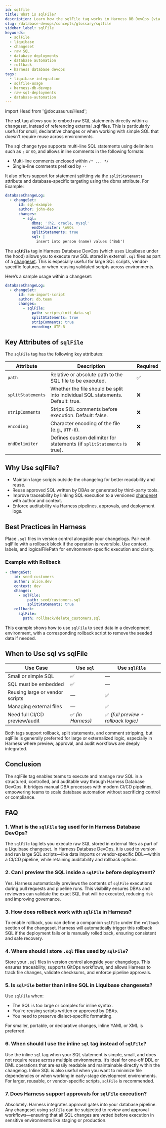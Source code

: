 ```yaml
---
id: sqlfile
title: What is sqlFile?
description: Learn how the sqlFile tag works in Harness DB DevOps (via Liquibase), and how it enables reuse of raw SQL for reliable, auditable database deployments.
slug: /database-devops/concepts/glossary/sqlfile
sidebar_label: sqlFile
keywords:
  - sqlFile
  - liquibase
  - changeset
  - raw SQL
  - database deployments
  - database automation
  - rollback
  - harness database devops
tags:
  - liquibase-integration
  - sqlfile-usage
  - harness-db-devops
  - raw-sql-deployments
  - database-automation
---
```


import Head from '@docusaurus/Head';

<Head>
  <meta name="title" content="Understanding sqlFile in Harness Database DevOps" data-rh="title"/>
  <meta
    name="description"
    content="Learn how the sqlFile tag works in Harness DB DevOps (via Liquibase), and how it enables reuse of raw SQL for reliable, auditable database deployments."
  />
</Head>

The **`sql`** tag allows you to embed raw SQL statements directly within a changeset, instead of referencing external .sql files. This is particularly useful for small, declarative changes or when working with simple SQL that doesn't require reuse across environments.

The sql change type supports multi-line SQL statements using delimiters such as `;` or `GO`, and allows inline comments in the following formats:

- Multi-line comments enclosed within `/* ... */`
- Single-line comments prefixed by `--`

It also offers support for statement splitting via the `splitStatements` attribute and database-specific targeting using the dbms attribute. For Example:

```yaml
databaseChangeLog:
  - changeSet:
      id: sql-example
      author: john-deo
      changes:
        - sql:
            dbms: '!h2, oracle, mysql'
            endDelimiter: \nGOs
            splitStatements: true
            sql: |
              insert into person (name) values ('Bob')
```

The **`sqlFile`** tag in Harness Database DevOps (which uses Liquibase under the hood) allows you to execute raw SQL stored in external `.sql` files as part of a [changeset](./context.md). This is especially useful for large SQL scripts, vendor-specific features, or when reusing validated scripts across environments.

Here’s a sample usage within a changeset:

```yaml
databaseChangeLog:
  - changeSet:
      id: run-import-script
      author: db.team
      changes:
        - sqlFile:
            path: scripts/init_data.sql
            splitStatements: true
            stripComments: true
            encoding: UTF-8
```

## Key Attributes of `sqlFile`

The `sqlFile` tag has the following key attributes:

| Attribute         | Description                                                                     | Required |
| ----------------- | ------------------------------------------------------------------------------- | -------- |
| `path`            | Relative or absolute path to the SQL file to be executed.                       | ✅        |
| `splitStatements` | Whether the file should be split into individual SQL statements. Default: true. | ❌        |
| `stripComments`   | Strips SQL comments before execution. Default: false.                           | ❌        |
| `encoding`        | Character encoding of the file (e.g., `UTF-8`).                                 | ❌        |
| `endDelimiter`    | Defines custom delimiter for statements (if `splitStatements` is true).         | ❌        |

## Why Use sqlFile?

- Maintain large scripts outside the changelog for better readability and reuse.
- Reuse approved SQL written by DBAs or generated by third-party tools.
- Improve traceability by linking SQL execution to a versioned [changeset](./changeset.md) with author and context.
- Enforce auditability via Harness pipelines, approvals, and deployment logs.

## Best Practices in Harness
Place `.sql` files in version control alongside your changelogs.
Pair each sqlFile with a rollback block if the operation is reversible.
Use context, labels, and logicalFilePath for environment-specific execution and clarity.

### Example with Rollback

```yml
- changeSet:
    id: seed-customers
    author: alice.dev
    context: dev
    changes:
      - sqlFile:
          path: seed/customers.sql
          splitStatements: true
    rollback:
      sqlFile:
        path: rollback/delete_customers.sql
```

This example shows how to use `sqlFile` to seed data in a development environment, with a corresponding rollback script to remove the seeded data if needed.

## When to Use sql vs sqlFile

| Use Case                        | Use `sql`        | Use `sqlFile`                       |
| ------------------------------- | ---------------- | ----------------------------------- |
| Small or simple SQL             | ✅                | —                                   |
| SQL must be embedded            | ✅                | —                                   |
| Reusing large or vendor scripts | —                | ✅                                   |
| Managing external files         | —                | ✅                                   |
| Need full CI/CD preview/audit   | ✅ *(in Harness)* | ✅ *(full preview + rollback logic)* |

Both tags support rollback, split statements, and comment stripping, but sqlFile is generally preferred for large or externalized logic, especially in Harness where preview, approval, and audit workflows are deeply integrated.

## Conclusion

The sqlFile tag enables teams to execute and manage raw SQL in a structured, controlled, and auditable way through Harness Database DevOps. It bridges manual DBA processes with modern CI/CD pipelines, empowering teams to scale database automation without sacrificing control or compliance.

## FAQ

### 1. **What is the `sqlFile` tag used for in Harness Database DevOps?**

The `sqlFile` tag lets you execute raw SQL stored in external files as part of a Liquibase changeset. In Harness Database DevOps, it is used to version and run large SQL scripts—like data imports or vendor-specific DDL—within a CI/CD pipeline, while retaining auditability and rollback options.

### 2. **Can I preview the SQL inside a `sqlFile` before deployment?**

Yes. Harness automatically previews the contents of `sqlFile` executions during pull requests and pipeline runs. This visibility ensures DBAs and reviewers can validate the exact SQL that will be executed, reducing risk and improving governance.

### 3. **How does rollback work with `sqlFile` in Harness?**

To enable rollback, you can define a companion `sqlFile` under the `rollback` section of the changeset. Harness will automatically trigger this rollback SQL if the deployment fails or is manually rolled back, ensuring consistent and safe recovery.

### 4. **Where should I store `.sql` files used by `sqlFile`?**

Store your `.sql` files in version control alongside your changelogs. This ensures traceability, supports GitOps workflows, and allows Harness to track file changes, validate checksums, and enforce pipeline approvals.

### 5. **Is `sqlFile` better than inline SQL in Liquibase changesets?**

Use `sqlFile` when:

* The SQL is too large or complex for inline syntax.
* You’re reusing scripts written or approved by DBAs.
* You need to preserve dialect-specific formatting.

For smaller, portable, or declarative changes, inline YAML or XML is preferred.

### 6. **When should I use the inline `sql` tag instead of `sqlFile`?**

Use the inline `sql` tag when your SQL statement is simple, small, and does not require reuse across multiple environments. It’s ideal for one-off DDL or DML operations that are easily readable and maintainable directly within the changelog. Inline SQL is also useful when you want to minimize file dependencies or when working in early-stage development environments. For larger, reusable, or vendor-specific scripts, `sqlFile` is recommended.

### 7. **Does Harness support approvals for `sqlFile` execution?**

Absolutely. Harness integrates approval gates into your database pipeline. Any changeset using `sqlFile` can be subjected to review and approval workflows—ensuring that all SQL changes are vetted before execution in sensitive environments like staging or production.
